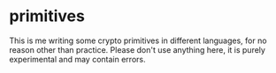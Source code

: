 # primitives

This is me writing some crypto primitives in different languages, for no reason other than practice. Please don't use anything here, it is purely experimental and may contain errors.
